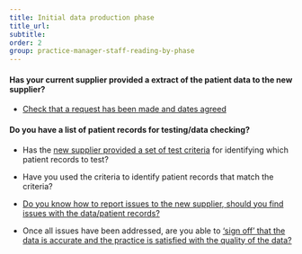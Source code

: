 ```yaml
---
title: Initial data production phase
title_url:
subtitle: 
order: 2
group: practice-manager-staff-reading-by-phase
---
```


#### Has your current supplier provided a extract of the patient data to the new supplier?

* [Check that a request has been made and dates agreed](/prm-practice-migration/guide/get-started#request-data-extract)

#### Do you have a list of patient records for testing/data checking?

* Has the [new supplier provided a set of test criteria](/prm-practice-migration/guide/pre-migration-tasks#data-checking-prep) for identifying which patient records to test?

* Have you used the criteria to identify patient records that match the criteria?

* [Do you know how to report issues to the new supplier, should you find issues with the data/patient records?](/prm-practice-migration/guide/initial-data-production#reporting-issues-with-data)
<!-- [GAP] Needs rewording; will be based on new process -->

* Once all issues have been addressed, are you able to [‘sign off’ that the data is accurate and the practice is satisfied with the quality of the data?](/prm-practice-migration/guide/initial-data-production#signing-off-the-data-checking)
